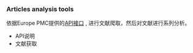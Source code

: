 ### Articles analysis tools
依据Europe PMC提供的[API接口](!http://europepmc.org/RestfulWebService#!/Europe32PMC32Articles32RESTful32API/searchPOST) , 进行文献爬取，然后对文献进行系列分析。

- API说明
- 文献获取